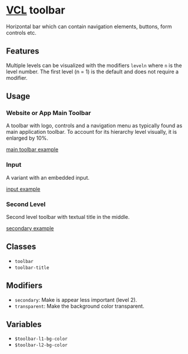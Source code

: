 # [VCL](https://vcl.github.io/vcl/) toolbar

Horizontal bar which can contain navigation elements,
buttons, form controls etc.

## Features

Multiple levels can be visualized with the modifiers `leveln`
where `n` is the level number. The first level (n = 1) is the default and does
not require a modifier.

## Usage

### Website or App Main Toolbar

A toolbar with logo, controls and a navigation menu
as typically found as main application toolbar.
To account for its hierarchy level visually, it is enlarged by 10%.

[main toolbar example](/demo/example-main.html)

### Input

A variant with an embedded input.

[input example](/demo/example-input.html)

### Second Level

Second level toolbar with textual title in the middle.

[secondary example](/demo/example-secondary.html)

## Classes

- `toolbar`
- `toolbar-title`

## Modifiers

- `secondary`: Make is appear less important (level 2).
- `transparent`: Make the background color transparent.

## Variables

- `$toolbar-l1-bg-color`
- `$toolbar-l2-bg-color`
